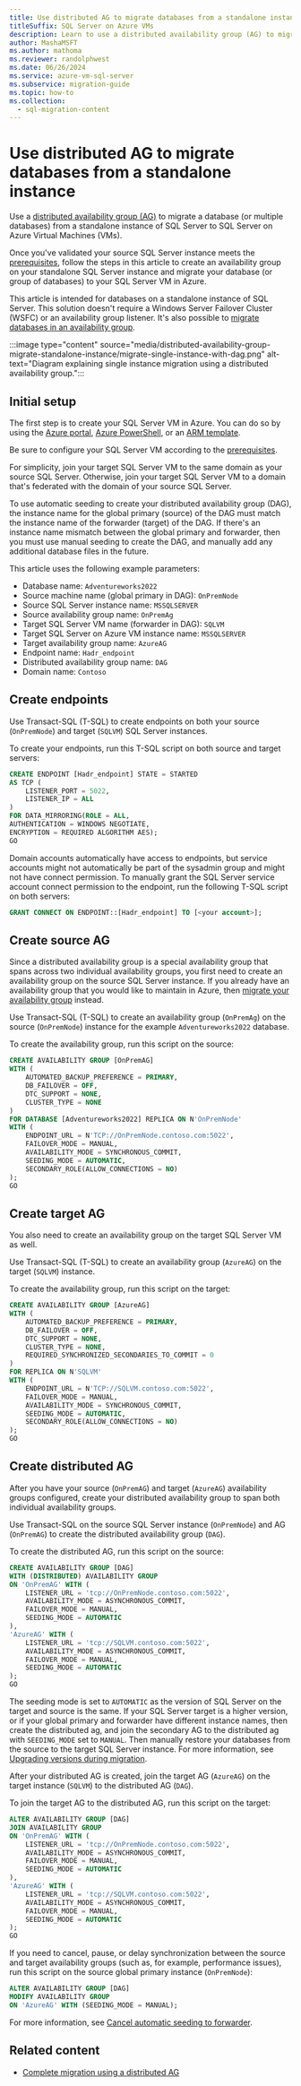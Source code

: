 ```yaml
---
title: Use distributed AG to migrate databases from a standalone instance
titleSuffix: SQL Server on Azure VMs
description: Learn to use a distributed availability group (AG) to migrate a database (or multiple databases) from a standalone instance of SQL Server to a target SQL Server on Azure VM.
author: MashaMSFT
ms.author: mathoma
ms.reviewer: randolphwest
ms.date: 06/26/2024
ms.service: azure-vm-sql-server
ms.subservice: migration-guide
ms.topic: how-to
ms.collection:
  - sql-migration-content
---
```

# Use distributed AG to migrate databases from a standalone instance

Use a [distributed availability group (AG)](/sql/database-engine/availability-groups/windows/distributed-availability-groups) to migrate a database (or multiple databases) from a standalone instance of SQL Server to SQL Server on Azure Virtual Machines (VMs).

Once you've validated your source SQL Server instance meets the [prerequisites](distributed-availability-group-prerequisites.md), follow the steps in this article to create an availability group on your standalone SQL Server instance and migrate your database (or group of databases) to your SQL Server VM in Azure.

This article is intended for databases on a standalone instance of SQL Server. This solution doesn't require a Windows Server Failover Cluster (WSFC) or an availability group listener. It's also possible to [migrate databases in an availability group](distributed-availability-group-migrate-availability-group.md).

:::image type="content" source="media/distributed-availability-group-migrate-standalone-instance/migrate-single-instance-with-dag.png" alt-text="Diagram explaining single instance migration using a distributed availability group.":::

## Initial setup

The first step is to create your SQL Server VM in Azure. You can do so by using the [Azure portal](/azure/azure-sql/virtual-machines/windows/sql-vm-create-portal-quickstart), [Azure PowerShell](/azure/azure-sql/virtual-machines/windows/sql-vm-create-powershell-quickstart), or an [ARM template](/azure/azure-sql/virtual-machines/windows/create-sql-vm-resource-manager-template).

Be sure to configure your SQL Server VM according to the [prerequisites](distributed-availability-group-prerequisites.md).

For simplicity, join your target SQL Server VM to the same domain as your source SQL Server. Otherwise, join your target SQL Server VM to a domain that's federated with the domain of your source SQL Server.

To use automatic seeding to create your distributed availability group (DAG), the instance name for the global primary (source) of the DAG must match the instance name of the forwarder (target) of the DAG. If there's an instance name mismatch between the global primary and forwarder, then you must use manual seeding to create the DAG, and manually add any additional database files in the future.

This article uses the following example parameters:

- Database name: `Adventureworks2022`
- Source machine name (global primary in DAG): `OnPremNode`
- Source SQL Server instance name: `MSSQLSERVER`
- Source availability group name: `OnPremAg`
- Target SQL Server VM name (forwarder in DAG): `SQLVM`
- Target SQL Server on Azure VM instance name: `MSSQLSERVER`
- Target availability group name: `AzureAG`
- Endpoint name: `Hadr_endpoint`
- Distributed availability group name: `DAG`
- Domain name: `Contoso`

## Create endpoints

Use Transact-SQL (T-SQL) to create endpoints on both your source (`OnPremNode`) and target (`SQLVM`) SQL Server instances.

To create your endpoints, run this T-SQL script on both source and target servers:

```sql
CREATE ENDPOINT [Hadr_endpoint] STATE = STARTED
AS TCP (
    LISTENER_PORT = 5022,
    LISTENER_IP = ALL
)
FOR DATA_MIRRORING(ROLE = ALL,
AUTHENTICATION = WINDOWS NEGOTIATE,
ENCRYPTION = REQUIRED ALGORITHM AES);
GO
```

Domain accounts automatically have access to endpoints, but service accounts might not automatically be part of the sysadmin group and might not have connect permission. To manually grant the SQL Server service account connect permission to the endpoint, run the following T-SQL script on both servers:

```sql
GRANT CONNECT ON ENDPOINT::[Hadr_endpoint] TO [<your account>];
```

## Create source AG

Since a distributed availability group is a special availability group that spans across two individual availability groups, you first need to create an availability group on the source SQL Server instance. If you already have an availability group that you would like to maintain in Azure, then [migrate your availability group](distributed-availability-group-migrate-availability-group.md) instead.

Use Transact-SQL (T-SQL) to create an availability group (`OnPremAg`) on the source (`OnPremNode`) instance for the example `Adventureworks2022` database.

To create the availability group, run this script on the source:

```sql
CREATE AVAILABILITY GROUP [OnPremAG]
WITH (
    AUTOMATED_BACKUP_PREFERENCE = PRIMARY,
    DB_FAILOVER = OFF,
    DTC_SUPPORT = NONE,
    CLUSTER_TYPE = NONE
)
FOR DATABASE [Adventureworks2022] REPLICA ON N'OnPremNode'
WITH (
    ENDPOINT_URL = N'TCP://OnPremNode.contoso.com:5022',
    FAILOVER_MODE = MANUAL,
    AVAILABILITY_MODE = SYNCHRONOUS_COMMIT,
    SEEDING_MODE = AUTOMATIC,
    SECONDARY_ROLE(ALLOW_CONNECTIONS = NO)
);
GO
```

## Create target AG

You also need to create an availability group on the target SQL Server VM as well.

Use Transact-SQL (T-SQL) to create an availability group (`AzureAG`) on the target (`SQLVM`) instance.

To create the availability group, run this script on the target:

```sql
CREATE AVAILABILITY GROUP [AzureAG]
WITH (
    AUTOMATED_BACKUP_PREFERENCE = PRIMARY,
    DB_FAILOVER = OFF,
    DTC_SUPPORT = NONE,
    CLUSTER_TYPE = NONE,
    REQUIRED_SYNCHRONIZED_SECONDARIES_TO_COMMIT = 0
)
FOR REPLICA ON N'SQLVM'
WITH (
    ENDPOINT_URL = N'TCP://SQLVM.contoso.com:5022',
    FAILOVER_MODE = MANUAL,
    AVAILABILITY_MODE = SYNCHRONOUS_COMMIT,
    SEEDING_MODE = AUTOMATIC,
    SECONDARY_ROLE(ALLOW_CONNECTIONS = NO)
);
GO
```

## Create distributed AG

After you have your source (`OnPremAG`) and target (`AzureAG`) availability groups configured, create your distributed availability group to span both individual availability groups.

Use Transact-SQL on the source SQL Server instance (`OnPremNode`) and AG (`OnPremAG`) to create the distributed availability group (`DAG`).

To create the distributed AG, run this script on the source:

```sql
CREATE AVAILABILITY GROUP [DAG]
WITH (DISTRIBUTED) AVAILABILITY GROUP
ON 'OnPremAG' WITH (
    LISTENER_URL = 'tcp://OnPremNode.contoso.com:5022',
    AVAILABILITY_MODE = ASYNCHRONOUS_COMMIT,
    FAILOVER_MODE = MANUAL,
    SEEDING_MODE = AUTOMATIC
),
'AzureAG' WITH (
    LISTENER_URL = 'tcp://SQLVM.contoso.com:5022',
    AVAILABILITY_MODE = ASYNCHRONOUS_COMMIT,
    FAILOVER_MODE = MANUAL,
    SEEDING_MODE = AUTOMATIC
);
GO
```

The seeding mode is set to `AUTOMATIC` as the version of SQL Server on the target and source is the same. If your SQL Server target is a higher version, or if your global primary and forwarder have different instance names, then create the distributed ag, and join the secondary AG to the distributed ag with `SEEDING_MODE` set to `MANUAL`. Then manually restore your databases from the source to the target SQL Server instance. For more information, see [Upgrading versions during migration](/sql/database-engine/availability-groups/windows/distributed-availability-groups#cautions-when-using-distributed-availability-groups-to-migrate-to-higher-sql-server-versions).

After your distributed AG is created, join the target AG (`AzureAG`) on the target instance (`SQLVM`) to the distributed AG (`DAG`).

To join the target AG to the distributed AG, run this script on the target:

```sql
ALTER AVAILABILITY GROUP [DAG]
JOIN AVAILABILITY GROUP
ON 'OnPremAG' WITH (
    LISTENER_URL = 'tcp://OnPremNode.contoso.com:5022',
    AVAILABILITY_MODE = ASYNCHRONOUS_COMMIT,
    FAILOVER_MODE = MANUAL,
    SEEDING_MODE = AUTOMATIC
),
'AzureAG' WITH (
    LISTENER_URL = 'tcp://SQLVM.contoso.com:5022',
    AVAILABILITY_MODE = ASYNCHRONOUS_COMMIT,
    FAILOVER_MODE = MANUAL,
    SEEDING_MODE = AUTOMATIC
);
GO
```

If you need to cancel, pause, or delay synchronization between the source and target availability groups (such as, for example, performance issues), run this script on the source global primary instance (`OnPremNode`):

```sql
ALTER AVAILABILITY GROUP [DAG]
MODIFY AVAILABILITY GROUP
ON 'AzureAG' WITH (SEEDING_MODE = MANUAL);
```

For more information, see [Cancel automatic seeding to forwarder](/sql/database-engine/availability-groups/windows/configure-distributed-availability-groups#cancel-automatic-seeding-to-forwarder).

## Related content

- [Complete migration using a distributed AG](distributed-availability-group-migrate-complete.md)
